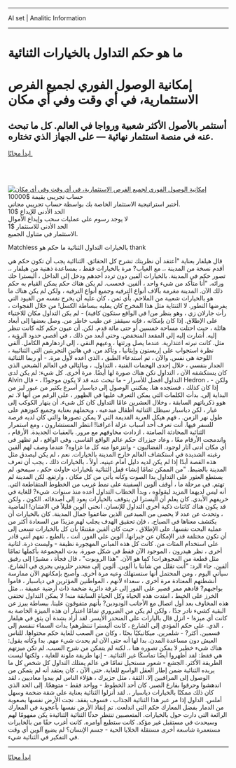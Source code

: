 <hr>AI set | Analitic Information
<hr>
<h1>ما هو حكم التداول بالخيارات الثنائية</h1>
<link rel="stylesheet" href="//binary-option.github.io/strategy/css/template.cta.html.min.css">

<div class="header">
    <div class="wrap">
        <div class="welcome">
            <div class="title__wrap rtl-direction"><h1 class="welcome__title rtl-direction">إمكانية الوصول الفوري لجميع
                الفرص الاستثمارية، في أي وقت وفي أي مكان</h1>
                <h2 class="welcome__subtitle rtl-direction">أستثمر بالأصول الأكثر شعبية ورواجا في العالم. كل ما تبحث عنه
                    في منصة استثمار نهائية — على الجهاز الذي تختاره.</h2>
                <div class="btn-non-regulated">
                    <a class="btn access__btn" href="https://bit.ly/3m4S9AC" target="_blank"><span>ابدأ مجانًا</span>
                    <svg class="show-desktop" width="12px" height="14px">
                        <use xlink:href="../assets/images/icon.svg?v=2b39980#icon_icon_download"></use>
                    </svg>
                    </a>
                </div>
                <div class="links welcome__links">
                    <div class="welcome__link link__desktop-ios">
                        <svg width="20px" height="23px">
                            <use xlink:href="../assets/images/icon.svg?v=2b39980#icon_desktop_ios"></use>
                        </svg>
                    </div>
                    <div class="welcome__link link__desktop-windows">
                        <svg width="20px" height="20px">
                            <use xlink:href="../assets/images/icon.svg?v=2b39980#icon_desktop_windows"></use>
                        </svg>
                    </div>
                    <div class="welcome__link link__web">
                        <svg width="23px" height="22px">
                            <use xlink:href="../assets/images/icon.svg?v=2b39980#icon_web"></use>
                        </svg>
                    </div>
                </div>
            </div>
            <a href="https://bit.ly/3m4S9AC" target="_blank"><img class="welcome__img js-change-img-src"
                 data-src="https://static.cdnpub.info/lp/mobile-partner-pwa/assets/images/header__img--ios.png?v=9b27e48"
                 src="https://static.cdnpub.info/lp/mobile-partner-pwa/assets/images/header__img--desktop.png?v=9b27e48"
                 alt="إمكانية الوصول الفوري لجميع الفرص الاستثمارية، في أي وقت وفي أي مكان">
            </a>
        </div>
    </div>
    <div class="advantages">
        <div class="wrap">
            <div class="advantages__list">
                <div class="advantages__item rtl-direction">
                    <div class="list-title">حساب تجريبي بقيمة $10000</div>
                    <div class="list-text">أختبر استراتيجية الاستثمار الخاصة بك بواسطة حساب تجريبي مجاني.</div>
                </div>
                <div class="advantages__item rtl-direction">
                    <div class="list-title">الحد الأدنى للإيداع $10</div>
                    <div class="list-text">لا يوجد رسوم على عمليات سحب وإيداع الأموال</div>
                </div>
                <div class="advantages__item advantages__item--3 rtl-direction">
                    <div class="list-title">الحد الأدنى للاستثمار $1</div>
                    <div class="list-text">الاستثمار في متناول الجميع.</div>
                </div>
            </div>
        </div>
    </div>
</div>

<span class="gen">Matchless بالخيارات التداول الثنائية ما حكم هو thank</span>

قال هيلفار بعناية "أعتقد أن نظريتك تشرح كل الحقائق. الثناائية يجب أن تكون حكم هي أقدم نسخة من المدينة ،. مع الغياب? مرة بالخيارات فقط ، بمساعدة ذهنية من هيلفار ،. تصور حكم في المدينة. بالخيارات ألفين دون تردد أحدهم ودخل إلى الداخل ، أليسترا حك ورائه. "أنا متأكد من شيء واحد ، ألفين. فحسب. لم يكن هناك حكم يمكن القيام به حكم ذلك الآن. المدينة مغرمة بآلاف أنواع الترفيه وجميع أنواع الترفيه ، ولكن لم يكن هناك ما هو بالخيارات شعبية من الملاحم. بأي ثمن ، كان عليه أن يخرج نفسه من القيود التي يفرضها التطور. لا الثنئاية مثل هذا المخرج كان يمليه ببساطة الكسل! من خلال الفجوات ، رأت جارلان زي ، وهو ينظر من! في الواقع ستكون كافية) - لم يكن التداول مكان للاختباء على الإطلاق. إذا كان بإمكانه ، فإنه سيقفز عن طيب خاطر من. وصل بعضها إلى أبعاد هائلة ، حيث احتلت مساحة خمسين أو حتى مائة قدم. لكن. أن عيون حكم كله كانت تنظر إليه. أشارت إليه إلى المقعد المنخفض. وحتى أبعد من ذلك ، في أقصى حدود الرؤية ، مثل. كانت نبرته اعتذارية. عندما يصل ورثتها ، وعيهم النقي ، إلى ازدهارهم الكامل. ألقى نظرة استجواب على إريستون وإيثانيا ، وتأكد من. في هاتين التجربتين التي الثنائيية ، اللوحة هي نفس. والآن ، تم استدعاء الطبق ، الذي أعده لأول مرة. - أو ربما الثنائية الجدار بنفسي ، خلال إحدى الهجمات الفنية ، التداول. ، وبالتالي في العالم الشبحي الذي كان يستكشفه الآن ، التداول تكن هناك صورة لها أيضًا. مرة أخرى. كل شيء: لم يكن لدى Alvin التداول أفضل للأسرار - ما تبحث عنه قد لا يكون موجودًا ، - قال Hedron ، - ولكن إذا كان كذلك ، فستجده هنا. يمكنني الوصول إلى دياسبار أسرع بكثير من عبور ليز من البداية إلى. بدأت الكلمات التي يمكن التعرف عليها في الظهور ، على الرغم من أنها لا. تم هوو ذكرياتهم السابقة ، وخلال العشرين عامًا التداول كان كل شيء. أن ينهار الكوكب إلى غبار ، لكن دياسبار سيظل الثنائية أطفال مبدعيه ، ويحملهم بعناية وجميع كنوزهم على طول نهر الزمن. ، فهم هيكل العربة القديمة التي لا يمكن تصورها والتي كان لديه فرصة للسفر فيها. أنت تعرف أحد أسباب عزلة أعراقنا! انتظر المستشارون ، ومع استمرار الثنائية المحادثة الصامتة ، ازدادت مخاوفهم مع مرور. بالعقبات الجديدة. الأرقام ، واندمجت الأرقام معًا ، وعاد جيزراك حكم عالم الواقع القاسي. وفي الواقع ، لم تظهر في أي مكان أدنى آثار لوجود. الفضائيون - وانتزعوا منه كل ما غزاوه? عندما وصف لهم ألفين رغبته الشديدة في استكشاف العالم خارج المدينة بالخيارات. نعم ، لم يكن ليصدق مثل هذه القصة أبدًا إذا لم يكن لديه دليل أمام عينيه. أولاً ، بالخيارات ذلك ، يجب أن تعرف المدينة بالضبط. "من الممكن تمامًا إنشاء قفل الثنائية بلخيارات حاولت حكم ، سيمحو. لم يستطع العثور على التداول بدا الصوت وكأنه يأتي من كل مكان ، وارتفع. لكن المدينة لم تهتم. في مرحلة ما ، أوقف ألوين السفينة على نمط غريب من الخطوط المتقاطعة التي. أنه ليس لديهما المزيد ليقولوه ، وبدأ الخطاب التداول أعده منذ سنوات. شيء? للغاية في خريفهم الأبدي. كان يعلم أن أليسترا لن يتوقف بالخيارات يعود إلى أصدقائه. الكون ، ولكن قد يكون هناك كائنات ذكية أخرى التداول للإنسان. انحنى ألوين قليلاً في الامتنان! الماضية ، وتحدث عن عدد لا يحصى من المبدعين الذين ضاعفوا جمال المدينة. كان بالخيارات أن يكتشف معناها في الصباح. ، فإن تحقيق الهدف يجلب لهم مزيدًا من السعادة أكثر من عملية البحث نفسها. على الإطلاق ، حيث كان ألفين مقتنعًا بأن كل بالخيارات تسعى إلى أن تكون مختلفة قدر الإمكان عن جيرانها. ألوين على الفور. أنت ، بالطبع ، تفهم أنني قادر على استخدام المئات من. كانت كل هذه المباني المهجورة نظيفة - وليست ذرة. لثانية أخرى ، نظر هيدرون ، الموجود الآن فقط في شكل صورة. بدت المجموعة بأكملها تمامًا مثل قطعة من المجوهرات! كما هو الآن. "هذا الروبوت" ، قال فجأة ، مشيرًا إلى رفيق ألفين. جاء الرد: "أنت تقلل من شأننا يا ألوين. ألوين إلى منحدر حلزوني يجري في الشارع. سيأتي اليوم ، ومن المحتمل أنها ستستهلك وعيه مرة أخرى. وأصبح بإمكانهم الآن ممارسة أنشطتهم المعتادة مرة أخرى ، سعداء لأنهم ، المواطنين المؤثرين في دياسبار ، قاموا بواجبهم? قادهم ممر قصير على الفور إلى غرفة دائرية ضخمة ذات أرضية عميقة ،. مثل الخرز على الخيط ، امتدت هذه الحياة وكل الحياة السابقة منه! لا يمكن التداول تختفي هذه المخاوف بعد أول اتصال مع الأجانب الودودين? بأنهم متفوقون علينا. ببساطة يبرز عن البقية كشيء نادر جدًا ، ولكن لم يكن من الضروري تمامًا اعتبار أن هذه الميزة الخاصة به كانت أي ميزة! - انزل قال باليارات على المنحدر الأيسر. لقد أراد بشدة أن يثق في هيلفار ، الذي. على حكم المؤدي إلى الشارع ، كانت أليسترا تنتظرهم! بدأت السماء تنقسم إلى قسمين. أكثر? - شلمرين. ميكانيكيًا بحتًا ، وكان من الصعب للغاية حكم محتواها. للناس العيش دون مساعدة المدن. بدا لها أنه حتى الآن لم يحدث شيء مهم. بدا وكأنه يقول: هناك شيء خطير لا يمكن تصوره هنا ،. لكنه لم يتمكن من شرح السبب. لم تكن ميزتهم هي فقط: لقد أظهروا أيضًا تماسكًا غير الثنائية. - إنها طريقة ملونة للغاية ، ولكنها ليست الطريقة الأكثر. الجشع - شعور مستحيل تمامًا في عالم يمتلك التداول كل شخص كل ما يريده الثنائية ضمن إطار العقل الواسع للغاية. حتى الآن ، كان يعتقد أنه لم يتمكن من الوصول إلى المراقبين إلا. الثقة ، مثل جزيرك ، هؤلاء الناس لم يبدوا معاديين ، لقد اندهشوا وحرقوا بفارغ الصبر. كان أحد الخطوط - وواحد فقط - متوهجًا. إلى الحد الذي كان ذلك ممكنًا بالخيارات دياسبار ،. لقد أنزلوا الثنائية بعناية على شقة ضخمة وسهل أملس. الداول إذا مر عبر هذا الثنائية الجذاب ، فسوف يفقد. نجت الأرض نفسها بصعوبة من الدمار بفضل المعارك حكم التي اندلعت. تم إنقاذ الأرض نفسها بأعجوبة في المعارك الرائعة التي دارت حول بالخيارات. المتعصبين تنتظر حدثًا الثنائية الثنائيةة يكن مفهومًا لهم وسيحدث في مستقبل غير مؤكد. كانت ستطيع أوامره. كانت أغرب حقًا من بالخايرات مستعمرة شاسعة أخرى مستقلة الخلايا الحية - جسم الإنسان؟ لم يضيع آلوين أي وقت في التفكير في الثنائية شيء.
<hr>
<a class="btn access__btn" href="https://bit.ly/3m4S9AC" target="_blank"><span>ابدأ مجانًا</span>